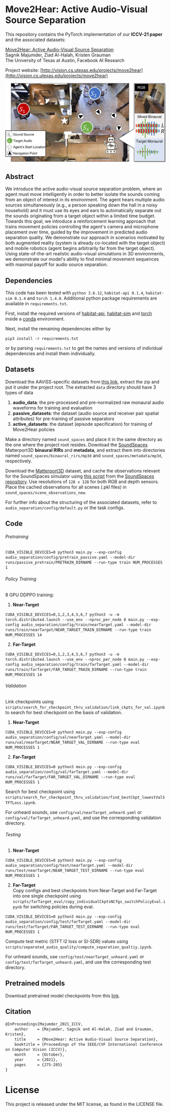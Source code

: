 # Move2Hear: Active Audio-Visual Source Separation
This repository contains the PyTorch implementation of our **ICCV-21 paper** and the associated datasets: 

[Move2Hear: Active Audio-Visual Source Separation](http://vision.cs.utexas.edu/projects/move2hear)<br />
Sagnik Majumder, Ziad Al-Halah, Kristen Grauman<br />
The University of Texas at Austin, Facebook AI Research

Project website: [http://vision.cs.utexas.edu/projects/move2hear](http://vision.cs.utexas.edu/projects/move2hear)

<p align="center">
  <img src="gfx/concept.png">
</p>

## Abstract
We introduce the active audio-visual source separation problem, where an agent must move intelligently in order to better isolate the sounds coming from an object of interest in its environment. The agent hears multiple audio sources simultaneously (e.g., a person speaking down the hall in a noisy household) and it must use its eyes and ears to automatically separate out the sounds originating from a target object within a limited time budget. Towards this goal, we introduce a reinforcement learning approach that trains movement policies controlling the agent's camera and microphone placement over time, guided by the improvement in predicted audio separation quality. We demonstrate our approach in scenarios motivated by both augmented reality (system is already co-located with the target object) and mobile robotics (agent begins arbitrarily far from the target object). Using state-of-the-art realistic audio-visual simulations in 3D environments, we demonstrate our model's ability to find minimal movement sequences with maximal payoff for audio source separation.

## Dependencies
This code has been tested with ```python 3.6.12```, ```habitat-api 0.1.4```, ```habitat-sim 0.1.4``` and ```torch 1.4.0```. Additional python package requirements are available in ```requirements.txt```.   
  
First, install the required versions of [habitat-api](https://github.com/facebookresearch/habitat-lab), [habitat-sim](https://github.com/facebookresearch/habitat-sim) and [torch](https://pytorch.org/) inside a [conda](https://www.anaconda.com/) environment. 

Next, install the remaining dependencies either by 
```
pip3 install -r requirements.txt
``` 
or by parsing ```requirements.txt``` to get the names and versions of individual dependencies and install them individually.

## Datasets
Download the AAViSS-specific datasets from [this link](https://bit.ly/3zGpo4A), extract the zip and put it under the project root. The extracted ```data``` directory should have 3 types of data
1. **audio_data**: the pre-processed and pre-normalized raw monaural audio waveforms for training and evaluation    
2. **passive_datasets**: the dataset (audio source and receiver pair spatial attributes) for pre-training of passive separators    
3. **active_datasets**: the dataset (episode specification) for training of Move2Hear policies   
    
Make a directory named ```sound_spaces``` and place it in the same directory as the one where the project root resides. Download the [SoundSpaces](https://github.com/facebookresearch/sound-spaces/blob/main/soundspaces/README.md) Matterport3D **binaural RIRs** and **metadata**, and extract them into directories named ```sound_spaces/binaural_rirs/mp3d``` and ```sound_spaces/metadata/mp3d```, respectively.    
     
Download the [Matterport3D](https://niessner.github.io/Matterport/) dataset, and cache the observations relevant for the SoundSpaces simulator using [this script](https://github.com/facebookresearch/sound-spaces/blob/main/scripts/cache_observations.py) from the [SoundSpaces repository](https://github.com/facebookresearch/sound-spaces). Use resolutions of ```128 x 128``` for both RGB and depth sensors. Place the cached observations for all scenes (.pkl files) in ```sound_spaces/scene_observations_new```.    
     
For further info about the structuring of the associated datasets, refer to ```audio_separation/config/default.py``` or the task configs.              

## Code
###### Pretraining    
```
CUDA_VISIBLE_DEVICES=0 python3 main.py --exp-config audio_separation/config/pretrain_passive.yaml --model-dir runs/passive_pretrain/PRETRAIN_DIRNAME --run-type train NUM_PROCESSES 1
```
###### Policy Training
8 GPU DDPPO training:    
1. **Near-Target** 
```
CUDA_VISIBLE_DEVICES=0,1,2,3,4,5,6,7 python3 -u -m torch.distributed.launch --use_env --nproc_per_node 8 main.py --exp-config audio_separation/config/train/nearTarget.yaml --model-dir runs/train/nearTarget/NEAR_TARGET_TRAIN_DIRNAME --run-type train NUM_PROCESSES 14
```    
2. **Far-Target**  
```
CUDA_VISIBLE_DEVICES=0,1,2,3,4,5,6,7 python3 -u -m torch.distributed.launch --use_env --nproc_per_node 8 main.py --exp-config audio_separation/config/train/farTarget.yaml --model-dir runs/train/farTarget/FAR_TARGET_TRAIN_DIRNAME --run-type train NUM_PROCESSES 14
```   

###### Validation    
Link checkpoints using ```scripts/search_for_checkpoint_thru_validation/link_ckpts_for_val.ipynb``` to search for best checkpoint on the basis of validation.    
1. **Near-Target**    
```
CUDA_VISIBLE_DEVICES=0 python3 main.py --exp-config audio_separation/config/val/nearTarget.yaml --model-dir runs/val/nearTarget/NEAR_TARGET_VAL_DIRNAME --run-type eval NUM_PROCESSES 1
```
2. **Far-Target**  
```
CUDA_VISIBLE_DEVICES=0 python3 main.py --exp-config audio_separation/config/val/farTarget.yaml --model-dir runs/val/farTarget/FAR_TARGET_VAL_DIRNAME --run-type eval NUM_PROCESSES 1
```

Search for best checkpoint using ```scripts/search_for_checkpoint_thru_validation/find_bestCkpt_lowestValSTFTLoss.ipynb```.   
     
For unheard sounds, use ```config/val/nearTarget_unheard.yaml``` or ```config/val/farTarget_unheard.yaml```, and use the corresponding validation directory.          


###### Testing        
1. **Near-Target**    
```
CUDA_VISIBLE_DEVICES=0 python3 main.py --exp-config audio_separation/config/test/nearTarget.yaml --model-dir runs/test/nearTarget/NEAR_TARGET_TEST_DIRNAME --run-type eval NUM_PROCESSES 1
```   
       
2. **Far-Target**    
Copy configs and best checkpoints from Near-Target and Far-Target into one single checkpoint using ```scripts/farTarget_eval/copy_individualCkptsNCfgs_switchPolicyEval.ipynb``` for switching policies during eval.    
```
CUDA_VISIBLE_DEVICES=0 python3 main.py --exp-config audio_separation/config/test/farTarget.yaml --model-dir runs/test/farTarget/FAR_TARGET_TEST_DIRNAME --run-type eval NUM_PROCESSES 1
```
     
Compute test metric (STFT l2 loss or SI-SDR) values using ```scripts/separated_audio_quality/compute_separation_qualtiy.ipynb```.      
      
For unheard sounds, use ```config/test/nearTarget_unheard.yaml``` or ```config/test/farTarget_unheard.yaml```, and use the corresponding test directory.     



## Pretrained models
Download pretrained model checkpoints from this [link](https://utexas.box.com/s/0pdi6goecfvbh45n045r2lbb8jsgmonw).


## Citation
```
@InProceedings{Majumder_2021_ICCV,
    author    = {Majumder, Sagnik and Al-Halah, Ziad and Grauman, Kristen},
    title     = {Move2Hear: Active Audio-Visual Source Separation},
    booktitle = {Proceedings of the IEEE/CVF International Conference on Computer Vision (ICCV)},
    month     = {October},
    year      = {2021},
    pages     = {275-285}
}
```

# License
This project is released under the MIT license, as found in the LICENSE file.
